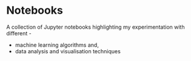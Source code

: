 # Notebooks

A collection of Jupyter notebooks highlighting my experimentation with different -
* machine learning algorithms and,
* data analysis and visualisation techniques
